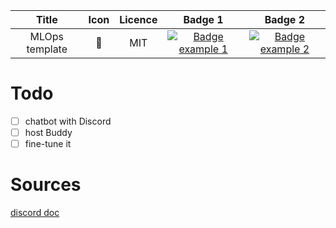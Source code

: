 Title | Icon | Licence | Badge 1 | Badge 2
:---:|:---:|:---:|:---:|:---:
MLOps template | 🦄 | MIT | [![Badge example 1](https://github.com/sycod/container_test/actions/workflows/main.yaml/badge.svg)](https://github.com/sycod/container_test/actions/workflows/main.yaml) | [![Badge example 2](https://github.com/sycod/container_test/actions/workflows/main.yaml/badge.svg)](https://github.com/sycod/container_test/actions/workflows/main.yaml)

# Todo

- [ ] chatbot with Discord
- [ ] host Buddy
- [ ] fine-tune it

# Sources

[discord doc](https://discord.com/developers/docs/quick-start/getting-started)

